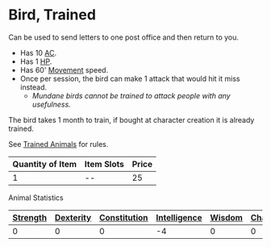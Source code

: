 # Bird, Trained

Can be used to send letters to one post office and then return to you.

- Has 10 [AC](../../../../Player%20Characters/Derived%20Statistics/Armor%20Class.md).
- Has 1 [HP](../../../../Player%20Characters/Derived%20Statistics/Health%20Points.md).
- Has 60' [Movement](../../../../Game%20Procedures/Movement.md) speed.
- Once per session, the bird can make 1 attack that would hit it miss instead.
	- *Mundane birds cannot be trained to attack people with any usefulness.*

The bird takes 1 month to train, if bought at character creation it is already trained.

See [Trained Animals](../Trained%20Animals.md) for rules.

| Quantity of Item | Item Slots | Price |
| ---------------- | ---------- | ----- |
| 1                | --         | 25    |

Animal Statistics

| [Strength](../../../../Player%20Characters/Chosen%20Statistics/Strength.md) | [Dexterity](../../../../Player%20Characters/Chosen%20Statistics/Dexterity.md) | [Constitution](../../../../Player%20Characters/Chosen%20Statistics/Constitution.md) | [Intelligence](../../../../Player%20Characters/Chosen%20Statistics/Intelligence.md) | [Wisdom](../../../../Player%20Characters/Chosen%20Statistics/Wisdom.md)<br> | [Charisma](../../../../Player%20Characters/Chosen%20Statistics/Charisma.md)<br> |
| --------------------------------------------------------------------------- | ----------------------------------------------------------------------------- | ----------------------------------------------------------------------------------- | ----------------------------------------------------------------------------------- | --------------------------------------------------------------------------- | ------------------------------------------------------------------------------- |
| 0                                                                           | 0                                                                             | 0                                                                                   | -4                                                                                  | 0                                                                           | 0                                                                               |
